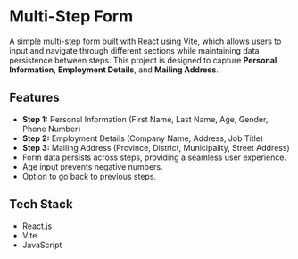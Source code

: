 # Multi-Step Form

A simple multi-step form built with React using Vite, which allows users to input and navigate through different sections while maintaining data persistence between steps. This project is designed to capture **Personal Information**, **Employment Details**, and **Mailing Address**.

## Features
- **Step 1:** Personal Information (First Name, Last Name, Age, Gender, Phone Number)
- **Step 2:** Employment Details (Company Name, Address, Job Title)
- **Step 3:** Mailing Address (Province, District, Municipality, Street Address)
- Form data persists across steps, providing a seamless user experience.
- Age input prevents negative numbers.
- Option to go back to previous steps.

## Tech Stack
- React.js
- Vite
- JavaScript
